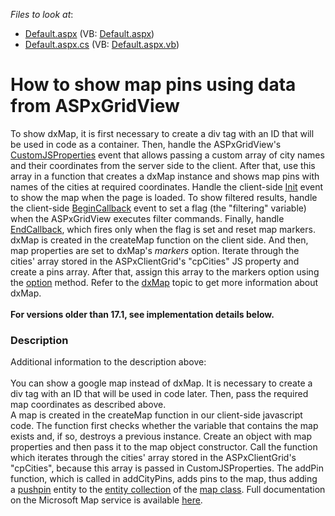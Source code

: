 <!-- default file list -->
*Files to look at*:

* [Default.aspx](./CS/Default.aspx) (VB: [Default.aspx](./VB/Default.aspx))
* [Default.aspx.cs](./CS/Default.aspx.cs) (VB: [Default.aspx.vb](./VB/Default.aspx.vb))
<!-- default file list end -->
# How to show map pins using data from ASPxGridView


<p>To show dxMap, it is first necessary to create a div tag with an ID that will be used in code as a container. Then, handle the ASPxGridView's <a href="http://documentation.devexpress.com/#AspNet/DevExpressWebASPxGridViewASPxGridView_CustomJSPropertiestopic">CustomJSProperties</a> event that allows passing a custom array of city names and their coordinates from the server side to the client. After that, use this array in a function that creates a dxMap instance and shows map pins with names of the cities at required coordinates. Handle the client-side <a href="http://help.devexpress.com/#AspNet/DevExpressWebASPxClassesScriptsASPxClientControl_Inittopic">Init</a> event to show the map when the page is loaded. To show filtered results, handle the client-side <a href="http://help.devexpress.com/#AspNet/DevExpressWebASPxGridViewScriptsASPxClientGridView_BeginCallbacktopic">BeginCallback</a> event to set a flag (the "filtering" variable) when the ASPxGridView executes filter commands. Finally, handle <a href="http://help.devexpress.com/#AspNet/DevExpressWebASPxGridViewScriptsASPxClientGridView_EndCallbacktopic">EndCallback</a>, which fires only when the flag is set and reset map markers.<br>dxMap is created in the createMap function on the client side. And then, map properties are set to dxMap's <em>markers</em> option. Iterate through the cities' array stored in the ASPxClientGrid's "cpCities" JS property and create a pins array. After that, assign this array to the markers option using the <a href="https://js.devexpress.com/Documentation/ApiReference/UI_Widgets/dxMap/Methods/#optionoptionName_optionValue">option</a> method. Refer to the <a href="https://js.devexpress.com/Documentation/ApiReference/UI_Widgets/dxMap/">dxMap</a> topic to get more information about dxMap.<br><br><strong>For versions older than 17.1, see implementation details below.</strong></p>


<h3>Description</h3>

<p>Additional&nbsp;information to the description above:<br><br>You can show a google map instead of dxMap. It is necessary to create a div tag with an ID that will be used in code later. Then, pass the required map coordinates as described above.<br>A map is created in the createMap function in our client-side javascript code. The function first checks whether the variable that contains the map exists and, if so, destroys a previous instance. Create an object with map properties and then pass it to the map object constructor. Call the function which iterates through the cities' array stored in the ASPxClientGrid's "cpCities", because this array is passed in CustomJSProperties. The addPin function, which is called in addCityPins, adds pins to the map, thus adding a&nbsp;<a href="http://msdn.microsoft.com/en-us/library/gg427615.aspx"><u>pushpin</u></a>&nbsp;entity to the&nbsp;<a href="http://msdn.microsoft.com/en-us/library/gg427616.aspx"><u>entity collection</u></a>&nbsp;of the&nbsp;<a href="http://msdn.microsoft.com/en-us/library/gg427609.aspx"><u>map class</u></a>. Full documentation on the Microsoft Map service is available&nbsp;<a href="http://msdn.microsoft.com/en-us/library/gg427611.aspx"><u>here</u></a>.</p>

<br/>


